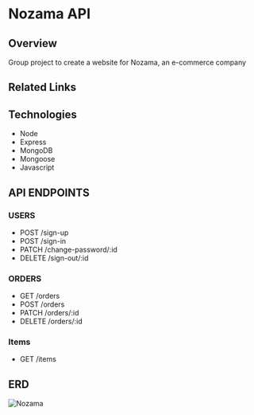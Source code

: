 # Nozama API

## Overview
Group project to create a website for Nozama, an e-commerce company

## Related Links

## Technologies
- Node
- Express
- MongoDB
- Mongoose 
- Javascript

## API ENDPOINTS
### USERS
- POST /sign-up
- POST /sign-in
- PATCH /change-password/:id
- DELETE /sign-out/:id

### ORDERS
- GET /orders
- POST /orders
- PATCH /orders/:id
- DELETE /orders/:id

### Items
- GET /items


## ERD
![Nozama](https://i.imgur.com/vp66y8Q.jpg)
